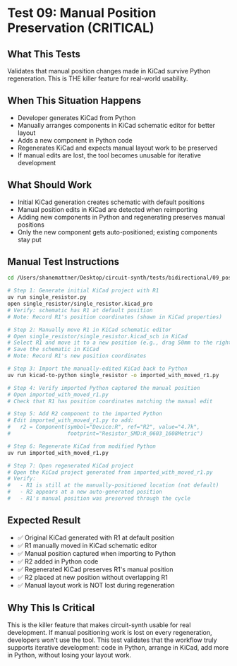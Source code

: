 # Test 09: Manual Position Preservation (CRITICAL)

## What This Tests
Validates that manual position changes made in KiCad survive Python regeneration. This is THE killer feature for real-world usability.

## When This Situation Happens
- Developer generates KiCad from Python
- Manually arranges components in KiCad schematic editor for better layout
- Adds a new component in Python code
- Regenerates KiCad and expects manual layout work to be preserved
- If manual edits are lost, the tool becomes unusable for iterative development

## What Should Work
- Initial KiCad generation creates schematic with default positions
- Manual position edits in KiCad are detected when reimporting
- Adding new components in Python and regenerating preserves manual positions
- Only the new component gets auto-positioned; existing components stay put

## Manual Test Instructions

```bash
cd /Users/shanemattner/Desktop/circuit-synth/tests/bidirectional/09_position_preservation

# Step 1: Generate initial KiCad project with R1
uv run single_resistor.py
open single_resistor/single_resistor.kicad_pro
# Verify: schematic has R1 at default position
# Note: Record R1's position coordinates (shown in KiCad properties)

# Step 2: Manually move R1 in KiCad schematic editor
# Open single_resistor/single_resistor.kicad_sch in KiCad
# Select R1 and move it to a new position (e.g., drag 50mm to the right)
# Save the schematic in KiCad
# Note: Record R1's new position coordinates

# Step 3: Import the manually-edited KiCad back to Python
uv run kicad-to-python single_resistor -o imported_with_moved_r1.py

# Step 4: Verify imported Python captured the manual position
# Open imported_with_moved_r1.py
# Check that R1 has position coordinates matching the manual edit

# Step 5: Add R2 component to the imported Python
# Edit imported_with_moved_r1.py to add:
#   r2 = Component(symbol="Device:R", ref="R2", value="4.7k",
#                  footprint="Resistor_SMD:R_0603_1608Metric")

# Step 6: Regenerate KiCad from modified Python
uv run imported_with_moved_r1.py

# Step 7: Open regenerated KiCad project
# Open the KiCad project generated from imported_with_moved_r1.py
# Verify:
#   - R1 is still at the manually-positioned location (not default)
#   - R2 appears at a new auto-generated position
#   - R1's manual position was preserved through the cycle
```

## Expected Result

- ✅ Original KiCad generated with R1 at default position
- ✅ R1 manually moved in KiCad schematic editor
- ✅ Manual position captured when importing to Python
- ✅ R2 added in Python code
- ✅ Regenerated KiCad preserves R1's manual position
- ✅ R2 placed at new position without overlapping R1
- ✅ Manual layout work is NOT lost during regeneration

## Why This Is Critical

This is the killer feature that makes circuit-synth usable for real development. If manual positioning work is lost on every regeneration, developers won't use the tool. This test validates that the workflow truly supports iterative development: code in Python, arrange in KiCad, add more in Python, without losing your layout work.
